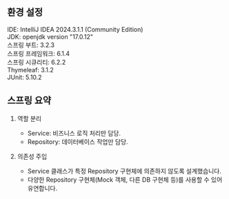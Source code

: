 ## 환경 설정
IDE: IntelliJ IDEA 2024.3.1.1 (Community Edition)  
JDK: openjdk version "17.0.12"  
스프링 부트: 3.2.3  
스프링 프레임워크: 6.1.4  
스프링 시큐리티: 6.2.2  
Thymeleaf: 3.1.2  
JUnit: 5.10.2  

## 스프링 요약
1. 역할 분리
   - Service: 비즈니스 로직 처리만 담당.
   - Repository: 데이터베이스 작업만 담당.

2. 의존성 주입  
   - Service 클래스가 특정 Repository 구현체에 의존하지 않도록 설계했습니다.
   - 다양한 Repository 구현체(Mock 객체, 다른 DB 구현체 등)를 사용할 수 있어 유연합니다.